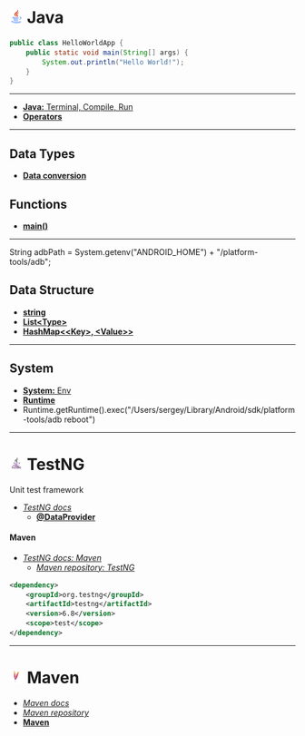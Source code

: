 # <img src="/img/java.png" width="24" height="24"> Java

```java
public class HelloWorldApp {
    public static void main(String[] args) {
        System.out.println("Hello World!");
    }
}
```

***

<!-- - [Java docs]() - TODO -->

- [__Java:__ Terminal, Compile, Run](java/Java.md)
- [__Operators__](java/Operators.md)

***

## Data Types

- [__Data conversion__](java/DataConversion.md)

## Functions
- [__main()__](java/functions/Main.md)

***
String adbPath = System.getenv("ANDROID_HOME") + "/platform-tools/adb";
## Data Structure
<!-- - [__array__]() -->
- [__string__](/java/data_structures/String.md)
- [__List\<Type>__](/java/data_structures/List.md)
- [__HashMap\<\<Key>, \<Value>>__](/java/data_structures/List.md)

***

## System

- [__System:__ Env](/java/System.md)
- [__Runtime__](/java/Runtime.md)
- Runtime.getRuntime().exec("/Users/sergey/Library/Android/sdk/platform-tools/adb reboot")

***

<!-- Fix icon size -->
# <img src="/img/testng.jpg" width="24" height="24"> TestNG 

Unit test framework

- [_TestNG docs_](https://testng.org/doc/documentation-main.html)
   - [__@DataProvider__](TestNG/DataProvider.md)

#### Maven

- [_TestNG docs: Maven_](https://testng.org/doc/maven.html)
    - [_Maven repository: TestNG_](https://mvnrepository.com/artifact/org.testng/testng)

```xml
<dependency>
    <groupId>org.testng</groupId>
    <artifactId>testng</artifactId>
    <version>6.8</version>
    <scope>test</scope>
</dependency>
```

***

# <img src="/img/maven.png" width="24" height="24"> Maven

- [_Maven docs_](https://maven.apache.org)
- [_Maven repository_](https://mvnrepository.com)
- [__Maven__](/maven/Maven.md)